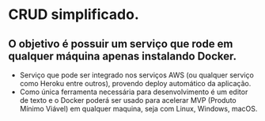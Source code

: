 # CRUD simplificado.

## O objetivo é possuir um serviço que rode em qualquer máquina apenas instalando Docker.

*	Serviço que pode ser integrado nos serviços AWS (ou qualquer serviço como Heroku entre outros), provendo deploy automático da aplicação.
*	Como única ferramenta necessária para desenvolvimento é um editor de texto e o Docker poderá ser usado para acelerar MVP (Produto Mínimo Viável) em qualquer maquina, seja com Linux, Windows, macOS.